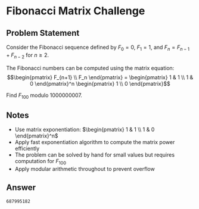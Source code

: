 # Fibonacci Matrix Challenge

## Problem Statement

Consider the Fibonacci sequence defined by $F_0 = 0$, $F_1 = 1$, and $F_n = F_{n-1} + F_{n-2}$ for $n \geq 2$.

The Fibonacci numbers can be computed using the matrix equation:
$$\begin{pmatrix} F_{n+1} \\ F_n \end{pmatrix} = \begin{pmatrix} 1 & 1 \\ 1 & 0 \end{pmatrix}^n \begin{pmatrix} 1 \\ 0 \end{pmatrix}$$

Find $F_{100}$ modulo 1000000007.

## Notes

- Use matrix exponentiation: $\begin{pmatrix} 1 & 1 \\ 1 & 0 \end{pmatrix}^n$
- Apply fast exponentiation algorithm to compute the matrix power efficiently
- The problem can be solved by hand for small values but requires computation for $F_{100}$
- Apply modular arithmetic throughout to prevent overflow

## Answer

```
687995182
```
